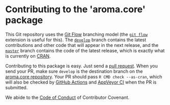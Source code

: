 
# Contributing to the 'aroma.core' package

This Git repository uses the [Git Flow](https://nvie.com/posts/a-successful-git-branching-model/) branching model (the [`git flow`](https://github.com/petervanderdoes/gitflow-avh) extension is useful for this).  The [`develop`](https://github.com/HenrikBengtsson/aroma.core/tree/develop) branch contains the latest contributions and other code that will appear in the next release, and the [`master`](https://github.com/HenrikBengtsson/aroma.core) branch contains the code of the latest release, which is exactly what is currently on [CRAN](https://cran.r-project.org/package=aroma.core).

Contributing to this package is easy.  Just send a [pull request](https://help.github.com/articles/using-pull-requests/).  When you send your PR, make sure `develop` is the destination branch on the [aroma.core repository](https://github.com/HenrikBengtsson/aroma.core).  Your PR should pass `R CMD check --as-cran`, which will also be checked by  <a href="https://github.com/HenrikBengtsson/aroma.core/actions?query=workflow%3AR-CMD-check">GitHub Actions</a> and <a href="https://ci.appveyor.com/project/HenrikBengtsson/aroma-core">AppVeyor CI</a> when the PR is submitted.

We abide to the [Code of Conduct](https://www.contributor-covenant.org/version/2/0/code_of_conduct/) of Contributor Covenant.
